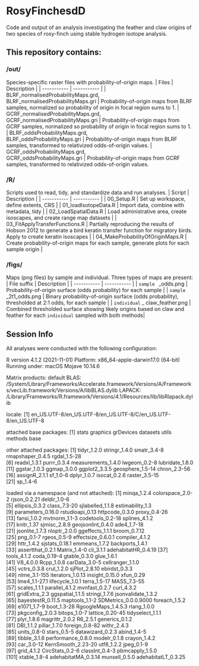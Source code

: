 # RosyFinchesdD

Code and output of an analysis investigating the feather and claw origins of two species of rosy-finch using stable hydrogen isotope analysis.

## This repository contains:
### /out/
Species-specific raster files with probability-of-origin maps.
| Files                                   | Description |
| -----------                            | ----------- |
| BLRF_normalisedProbabilityMaps.grd,<br>BLRF_normalisedProbabilityMaps.gri  | Probability-of-origin maps from BLRF samples, normalized so probability of origin in focal region sums to 1.
| GCRF_normalisedProbabilityMaps.grd,<br>GCRF_normalisedProbabilityMaps.gri  | Probability-of-origin maps from GCRF samples, normalized so probability of origin in focal region sums to 1.
| BLRF_oddsProbabilityMaps.grd,<br>BLRF_oddsProbabilityMaps.gri  | Probability-of-origin maps from BLRF samples, transformed to relativized odds-of-origin values.
| GCRF_oddsProbabilityMaps.grd,<br>GCRF_oddsProbabilityMaps.gri  | Probability-of-origin maps from GCRF samples, transformed to relativized odds-of-origin values.

### /R/
Scripts used to read, tidy, and standardize data and run analyses.
| Script                                 | Description |
| -----------                            | ----------- |
| 00_Setup.R                             | Set up workspace, define extents, CRS |
| 01_loadIsotopeData.R                   | Import data, combine with metadata, tidy |
| 02_LoadSpatialData.R                   | Load administrative area, create  isoscapes, and create range map datasets |
| 03_FitApplyTransferFunctions.R         | Partially reproducing the results of Hobson 2012 to generate a bird keratin transfer function for migratory birds. Apply to create keratin isoscapes |
| 04_MakeProbabilityOfOriginMaps.R       | Create probability-of-origin maps for each sample, generate plots for each sample origin |

### /figs/
Maps (png files) by sample and individual. Three types of maps are present:
| File suffix                                 | Description |
| -----------                                 | ----------- | 
| `sample `  _odds.png                    | Probability-of-origin surface (odds probability) for each sample       |
| `sample`  _2t1_odds.png                | Binary probability-of-origin surface (odds probability), thresholded at 2:1 odds, for each sample       |
| `individual` _ claw_feather.png        | Combined thresholded surface showing likely origins based on claw and feather for each `individual` sampled with both methods|


## Session Info
All analyses were conducted with the following configuration:

R version 4.1.2 (2021-11-01)
Platform: x86_64-apple-darwin17.0 (64-bit)
Running under: macOS Mojave 10.14.6

Matrix products: default
BLAS:   /System/Library/Frameworks/Accelerate.framework/Versions/A/Frameworks/vecLib.framework/Versions/A/libBLAS.dylib
LAPACK: /Library/Frameworks/R.framework/Versions/4.1/Resources/lib/libRlapack.dylib

locale:
[1] en_US.UTF-8/en_US.UTF-8/en_US.UTF-8/C/en_US.UTF-8/en_US.UTF-8

attached base packages:
[1] stats     graphics  grDevices datasets  utils     methods   base     

other attached packages:
 [1] tidyr_1.2.0        stringr_1.4.0      smatr_3.4-8        rmapshaper_0.4.5   rgdal_1.5-28      
 [6] readxl_1.3.1       purrr_0.3.4        measurements_1.4.0 lwgeom_0.2-8       lubridate_1.8.0   
[11] ggstar_1.0.3       ggmap_3.0.0        ggplot2_3.3.5      geosphere_1.5-14   chron_2.3-56      
[16] assignR_2.1.1      sf_1.0-6           dplyr_1.0.7        isocat_0.2.6       raster_3.5-15     
[21] sp_1.4-6          

loaded via a namespace (and not attached):
  [1] minqa_1.2.4          colorspace_2.0-2     rjson_0.2.21         deldir_1.0-6        
  [5] ellipsis_0.3.2       class_7.3-20         sjlabelled_1.1.8     estimability_1.3    
  [9] parameters_0.16.0    rstudioapi_0.13      httpcode_0.3.0       proxy_0.4-26        
 [13] fansi_1.0.2          mvtnorm_1.1-3        codetools_0.2-18     splines_4.1.2       
 [17] knitr_1.37           sjmisc_2.8.9         geojsonlint_0.4.0    ade4_1.7-18         
 [21] jsonlite_1.7.3       nloptr_2.0.0         ggeffects_1.1.1      broom_0.7.12        
 [25] png_0.1-7            rgeos_0.5-9          effectsize_0.6.0.1   compiler_4.1.2      
 [29] httr_1.4.2           sjstats_0.18.1       emmeans_1.7.2        backports_1.4.1     
 [33] assertthat_0.2.1     Matrix_1.4-0         cli_3.1.1            adehabitatHR_0.4.19 
 [37] tools_4.1.2          coda_0.19-4          gtable_0.3.0         glue_1.6.1          
 [41] V8_4.0.0             Rcpp_1.0.8           carData_3.0-5        cellranger_1.1.0    
 [45] vctrs_0.3.8          crul_1.2.0           sjPlot_2.8.10        ebirdst_0.3.3       
 [49] nlme_3.1-155         iterators_1.0.13     insight_0.15.0       xfun_0.29           
 [53] lme4_1.1-27.1        lifecycle_1.0.1      terra_1.5-17         MASS_7.3-55         
 [57] scales_1.1.1         parallel_4.1.2       mvnfast_0.2.7        curl_4.3.2          
 [61] gridExtra_2.3        ggspatial_1.1.5      stringi_1.7.6        jsonvalidate_1.3.2  
 [65] bayestestR_0.11.5    maptools_1.1-2       SDMetrics_0.0.0.9000 foreach_1.5.2       
 [69] e1071_1.7-9          boot_1.3-28          RgoogleMaps_1.4.5.3  rlang_1.0.0         
 [73] pkgconfig_2.0.3      bitops_1.0-7         lattice_0.20-45      tidyselect_1.1.1    
 [77] plyr_1.8.6           magrittr_2.0.2       R6_2.5.1             generics_0.1.2      
 [81] DBI_1.1.2            pillar_1.7.0         foreign_0.8-82       withr_2.4.3         
 [85] units_0.8-0          stars_0.5-5          datawizard_0.2.3     abind_1.4-5         
 [89] tibble_3.1.6         performance_0.8.0    modelr_0.1.8         crayon_1.4.2        
 [93] car_3.0-12           KernSmooth_2.23-20   utf8_1.2.2           jpeg_0.1-9          
 [97] grid_4.1.2           CircStats_0.2-6      classInt_0.4-3       pbmcapply_1.5.0     
[101] xtable_1.8-4         adehabitatMA_0.3.14  munsell_0.5.0        adehabitatLT_0.3.25 
